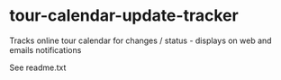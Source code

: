 # tour-calendar-update-tracker
Tracks online tour calendar for changes / status - displays on web and emails notifications

See readme.txt
